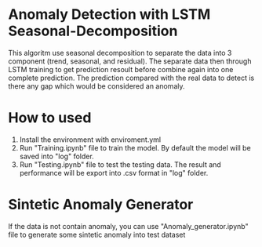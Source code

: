 # Anomaly Detection with LSTM Seasonal-Decomposition

This algoritm use seasonal decomposition to separate the data into 3 component (trend, seasonal, and residual). The separate data then through LSTM training to get prediction resoult before combine again into one complete prediction. The prediction compared with the real data to detect is there any gap which would be considered an anomaly.

# How to used
1. Install the environment with enviroment.yml
2. Run "Training.ipynb" file to train the model. By default the model will be saved into "log" folder.
3. Run "Testing.ipynb" file to test the testing data. The result and performance will be export into .csv format in "log" folder.

# Sintetic Anomaly Generator
If the data is not contain anomaly, you can use "Anomaly_generator.ipynb" file to generate some sintetic anomaly into test dataset

